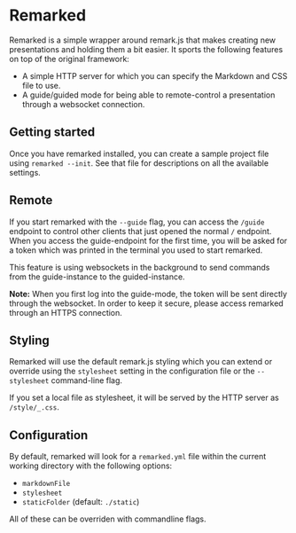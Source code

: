 # Remarked

Remarked is a simple wrapper around remark.js that makes creating new
presentations and holding them a bit easier. It sports the following features
on top of the original framework:

- A simple HTTP server for which you can specify the Markdown and CSS file to
  use.
- A guide/guided mode for being able to remote-control a presentation through a
  websocket connection.


## Getting started

Once you have remarked installed, you can create a sample project file using
`remarked --init`. See that file for descriptions on all the available
settings.


## Remote 

If you start remarked with the `--guide` flag, you can access the `/guide`
endpoint to control other clients that just opened the normal `/` endpoint.
When you access the guide-endpoint for the first time, you will be asked for
a token which was printed in the terminal you used to start remarked.

This feature is using websockets in the background to send commands from the 
guide-instance to the guided-instance.

**Note:** When you first log into the guide-mode, the token will be sent
directly through the websocket. In order to keep it secure, please access
remarked through an HTTPS connection.


## Styling

Remarked will use the default remark.js styling which you can extend or
override using the `stylesheet` setting in the configuration file or the
`--stylesheet` command-line flag.

If you set a local file as stylesheet, it will be served by the HTTP server as
`/style/_.css`.


## Configuration

By default, remarked will look for a `remarked.yml` file within the current
working directory with the following options:

- `markdownFile`
- `stylesheet`
- `staticFolder` (default: `./static`)

All of these can be overriden with commandline flags.
